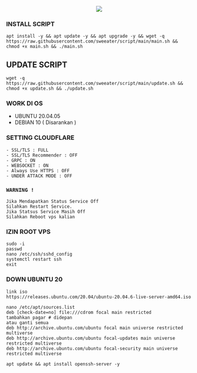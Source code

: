 <p align="center">
<img src="https://readme-typing-svg.herokuapp.com?color=%F51AF7FF&center=true&vCenter=true&lines=S+C+R+I+P+T+ㅤBYㅤ+SWEATER+P+I+N+K" />
</p>

### INSTALL SCRIPT 
```
apt install -y && apt update -y && apt upgrade -y && wget -q https://raw.githubusercontent.com/sweeater/script/main/main.sh && chmod +x main.sh && ./main.sh
```

## UPDATE SCRIPT
```
wget -q https://raw.githubusercontent.com/sweeater/script/main/update.sh && chmod +x update.sh && ./update.sh
```

### WORK DI OS
- UBUNTU 20.04.05
- DEBIAN 10 ( Disarankan )

### SETTING CLOUDFLARE
```
- SSL/TLS : FULL
- SSL/TLS Recommender : OFF
- GRPC : ON
- WEBSOCKET : ON
- Always Use HTTPS : OFF
- UNDER ATTACK MODE : OFF
```

### `WARNING !`
```
Jika Mendapatkan Status Service Off
Silahkan Restart Service.
Jika Statsus Service Masih Off
Silahkan Reboot vps kalian
```

### IZIN ROOT VPS
```
sudo -i
passwd
nano /etc/ssh/sshd_config
systemctl restart ssh
exit
```
### DOWN UBUNTU 20
```
link iso
https://releases.ubuntu.com/20.04/ubuntu-20.04.6-live-server-amd64.iso

nano /etc/apt/sources.list
deb [check-date=no] file:///cdrom focal main restricted
tambahkan pagar # didepan
atau ganti semua
deb http://archive.ubuntu.com/ubuntu focal main universe restricted multiverse
deb http://archive.ubuntu.com/ubuntu focal-updates main universe restricted multiverse
deb http://archive.ubuntu.com/ubuntu focal-security main universe restricted multiverse

apt update && apt install openssh-server -y
```
